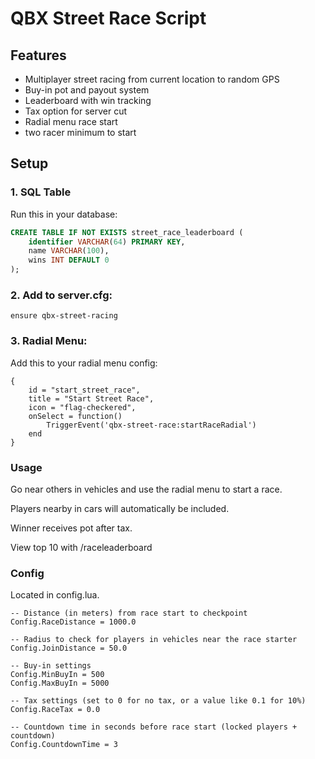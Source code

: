 # QBX Street Race Script

## Features
- Multiplayer street racing from current location to random GPS
- Buy-in pot and payout system
- Leaderboard with win tracking
- Tax option for server cut
- Radial menu race start
- two racer minimum to start

## Setup

### 1. SQL Table
Run this in your database:

```sql
CREATE TABLE IF NOT EXISTS street_race_leaderboard (
    identifier VARCHAR(64) PRIMARY KEY,
    name VARCHAR(100),
    wins INT DEFAULT 0
);
```

### 2. Add to server.cfg:
```
ensure qbx-street-racing
```

### 3. Radial Menu:
Add this to your radial menu config:
```
{
    id = "start_street_race",
    title = "Start Street Race",
    icon = "flag-checkered",
    onSelect = function()
        TriggerEvent('qbx-street-race:startRaceRadial')
    end
}
```
### Usage
Go near others in vehicles and use the radial menu to start a race.

Players nearby in cars will automatically be included.

Winner receives pot after tax.

View top 10 with /raceleaderboard

### Config
Located in config.lua.
```
-- Distance (in meters) from race start to checkpoint
Config.RaceDistance = 1000.0

-- Radius to check for players in vehicles near the race starter
Config.JoinDistance = 50.0

-- Buy-in settings
Config.MinBuyIn = 500
Config.MaxBuyIn = 5000

-- Tax settings (set to 0 for no tax, or a value like 0.1 for 10%)
Config.RaceTax = 0.0

-- Countdown time in seconds before race start (locked players + countdown)
Config.CountdownTime = 3

```
